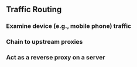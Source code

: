 ## Traffic Routing

### Examine device (e.g., mobile phone) traffic

### Chain to upstream proxies

### Act as a reverse proxy on a server
